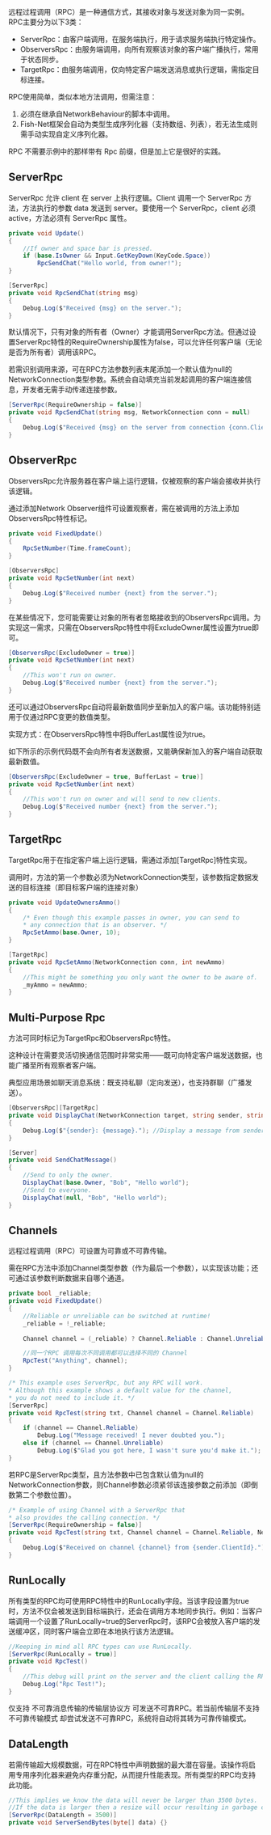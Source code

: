 远程过程调用（RPC）是一种通信方式，其接收对象与发送对象为同一实例。RPC主要分为以下3类：

- ​ServerRpc​：由客户端调用，在服务端执行，用于请求服务端执行特定操作。
- ​ObserversRpc​：由服务端调用，向所有观察该对象的客户端广播执行，常用于状态同步。
- ​TargetRpc​：由服务端调用，仅向特定客户端发送消息或执行逻辑，需指定目标连接。

RPC使用简单，类似本地方法调用，但需注意：

1. 必须在继承自NetworkBehaviour的脚本中调用。
2. Fish-Net框架会自动为类型生成序列化器（支持数组、列表），若无法生成则需手动实现自定义序列化器。

RPC 不需要示例中的那样带有 Rpc 前缀，但是加上它是很好的实践。

## ServerRpc

ServerRpc 允许 client 在 server 上执行逻辑。Client 调用一个 ServerRpc 方法，方法执行的参数 data 发送到 server。要使用一个 ServerRpc，client 必须 active，方法必须有 ServerRpc 属性。

```C#
private void Update()
{
    //If owner and space bar is pressed.
    if (base.IsOwner && Input.GetKeyDown(KeyCode.Space))
        RpcSendChat("Hello world, from owner!");        
}

[ServerRpc]
private void RpcSendChat(string msg)
{
    Debug.Log($"Received {msg} on the server.");
}
```

默认情况下，只有对象的所有者（Owner）才能调用ServerRpc方法。但通过设置ServerRpc特性的RequireOwnership属性为false，可以允许任何客户端（无论是否为所有者）调用该RPC。

若需识别调用来源，可在RPC方法参数列表末尾添加一个默认值为null的NetworkConnection类型参数。系统会自动填充当前发起调用的客户端连接信息，开发者无需手动传递连接参数。

```C#
[ServerRpc(RequireOwnership = false)]
private void RpcSendChat(string msg, NetworkConnection conn = null)
{
    Debug.Log($"Received {msg} on the server from connection {conn.ClientId}.");
}
```

## ObserverRpc

ObserversRpc允许服务器在客户端上运行逻辑，仅被观察的客户端会接收并执行该逻辑。

通过添加Network Observer组件可设置观察者，需在被调用的方法上添加ObserversRpc特性标记。

```C#
private void FixedUpdate()
{
    RpcSetNumber(Time.frameCount);
}

[ObserversRpc]
private void RpcSetNumber(int next)
{
    Debug.Log($"Received number {next} from the server.");
}
```

在某些情况下，您可能需要让对象的所有者忽略接收到的ObserversRpc调用。为实现这一需求，只需在ObserversRpc特性中将ExcludeOwner属性设置为true即可。

```C#
[ObserversRpc(ExcludeOwner = true)]
private void RpcSetNumber(int next)
{
    //This won't run on owner.
    Debug.Log($"Received number {next} from the server.");
}
```

还可以通过ObserversRpc自动将最新数值同步至新加入的客户端。该功能特别适用于仅通过RPC变更的数值类型。

实现方式：在ObserversRpc特性中将BufferLast属性设为true。

如下所示的示例代码既不会向所有者发送数据，又能确保新加入的客户端自动获取最新数值。

```C#
[ObserversRpc(ExcludeOwner = true, BufferLast = true)]
private void RpcSetNumber(int next)
{
    //This won't run on owner and will send to new clients.
    Debug.Log($"Received number {next} from the server.");
}
```

## TargetRpc

TargetRpc用于在指定客户端上运行逻辑，需通过添加\[TargetRpc\]特性实现。

调用时，方法的第一个参数必须为NetworkConnection类型，该参数指定数据发送的目标连接（即目标客户端的连接对象）

```C#
private void UpdateOwnersAmmo()
{
    /* Even though this example passes in owner, you can send to
    * any connection that is an observer. */
    RpcSetAmmo(base.Owner, 10);
}

[TargetRpc]
private void RpcSetAmmo(NetworkConnection conn, int newAmmo)
{
    //This might be something you only want the owner to be aware of.
    _myAmmo = newAmmo;
}
```

## Multi-Purpose Rpc

方法可同时标记为TargetRpc和ObserversRpc特性。

这种设计在需要灵活切换通信范围时非常实用——既可向特定客户端发送数据，也能广播至所有观察者客户端。

典型应用场景如聊天消息系统：既支持私聊（定向发送），也支持群聊（广播发送）。

```C#
[ObserversRpc][TargetRpc]
private void DisplayChat(NetworkConnection target, string sender, string message)
{
    Debug.Log($"{sender}: {message}."); //Display a message from sender.
}

[Server]
private void SendChatMessage()
{
    //Send to only the owner.
    DisplayChat(base.Owner, "Bob", "Hello world");
    //Send to everyone.
    DisplayChat(null, "Bob", "Hello world");
}
```

## Channels

远程过程调用（RPC）可设置为可靠或不可靠传输。

需在RPC方法中添加Channel类型参数​（作为最后一个参数），以实现该功能；还可通过该参数判断数据来自哪个通道。

```C#
private bool _reliable;
private void FixedUpdate()
{
    //Reliable or unreliable can be switched at runtime!
    _reliable = !_reliable;
    
    Channel channel = (_reliable) ? Channel.Reliable : Channel.Unreliable;

    //同一个RPC 调用每次不同调用都可以选择不同的 Channel
    RpcTest("Anything", channel);
}

/* This example uses ServerRpc, but any RPC will work.
* Although this example shows a default value for the channel,
* you do not need to include it. */
[ServerRpc]
private void RpcTest(string txt, Channel channel = Channel.Reliable)
{
    if (channel == Channel.Reliable)
        Debug.Log("Message received! I never doubted you.");
    else if (channel == Channel.Unreliable)
        Debug.Log($"Glad you got here, I wasn't sure you'd make it.");
}
```

若RPC是ServerRpc类型，且方法参数中已包含默认值为null的NetworkConnection参数，则Channel参数必须紧邻该连接参数之前添加（即倒数第二个参数位置）。

```C#
/* Example of using Channel with a ServerRpc that
* also provides the calling connection. */
[ServerRpc(RequireOwnership = false)]
private void RpcTest(string txt, Channel channel = Channel.Reliable, NetworkConnection sender = null)
{
    Debug.Log($"Received on channel {channel} from {sender.ClientId}.");
}
```

## RunLocally

所有类型的RPC均可使用RPC特性中的RunLocally字段。当该字段设置为true时，方法不仅会被发送到目标端执行，还会在调用方本地同步执行。例如：当客户端调用一个设置了RunLocally=true的ServerRpc时，该RPC会被放入客户端的发送缓冲区，同时客户端会立即在本地执行该方法逻辑。

```C#
//Keeping in mind all RPC types can use RunLocally.
[ServerRpc(RunLocally = true)]
private void RpcTest()
{
    //This debug will print on the server and the client calling the RPC.
    Debug.Log("Rpc Test!");
}
```

仅支持 不可靠消息传输的传输层协议方 可发送不可靠RPC。若当前传输层不支持不可靠传输模式 却尝试发送不可靠RPC，系统将自动将其转为可靠传输模式。

## DataLength

若需传输超大规模数据，可在RPC特性中声明数据的最大潜在容量。该操作将启用专用序列化器来避免内存重分配，从而提升性能表现。所有类型的RPC均支持此功能。

```C#
//This implies we know the data will never be larger than 3500 bytes.
//If the data is larger then a resize will occur resulting in garbage collection.
[ServerRpc(DataLength = 3500)]
private void ServerSendBytes(byte[] data) {}
```
